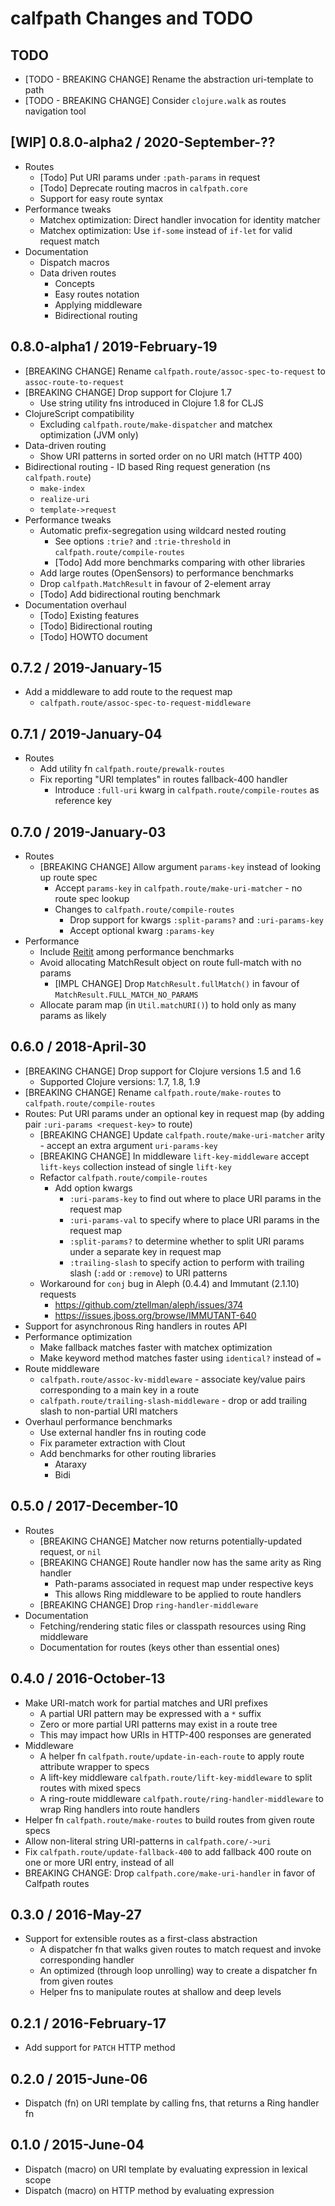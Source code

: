 # calfpath Changes and TODO


## TODO

* [TODO - BREAKING CHANGE] Rename the abstraction uri-template to path
* [TODO - BREAKING CHANGE] Consider `clojure.walk` as routes navigation tool


## [WIP] 0.8.0-alpha2 / 2020-September-??

* Routes
  - [Todo] Put URI params under `:path-params` in request
  - [Todo] Deprecate routing macros in `calfpath.core`
  - Support for easy route syntax
* Performance tweaks
  - Matchex optimization: Direct handler invocation for identity matcher
  - Matchex optimization: Use `if-some` instead of `if-let` for valid request match
* Documentation
  - Dispatch macros
  - Data driven routes
    - Concepts
    - Easy routes notation
    - Applying middleware
    - Bidirectional routing


## 0.8.0-alpha1 / 2019-February-19

* [BREAKING CHANGE] Rename `calfpath.route/assoc-spec-to-request` to `assoc-route-to-request`
* [BREAKING CHANGE] Drop support for Clojure 1.7
  - Use string utility fns introduced in Clojure 1.8 for CLJS
* ClojureScript compatibility
  - Excluding `calfpath.route/make-dispatcher` and matchex optimization (JVM only)
* Data-driven routing
  - Show URI patterns in sorted order on no URI match (HTTP 400)
* Bidirectional routing - ID based Ring request generation (ns `calfpath.route`)
  - `make-index`
  - `realize-uri`
  - `template->request`
* Performance tweaks
  - Automatic prefix-segregation using wildcard nested routing
    - See options `:trie?` and `:trie-threshold` in `calfpath.route/compile-routes`
    - [Todo] Add more benchmarks comparing with other libraries
  - Add large routes (OpenSensors) to performance benchmarks
  - Drop `calfpath.MatchResult` in favour of 2-element array
  - [Todo] Add bidirectional routing benchmark
* Documentation overhaul
  - [Todo] Existing features
  - [Todo] Bidirectional routing
  - [Todo] HOWTO document


## 0.7.2 / 2019-January-15

* Add a middleware to add route to the request map
  - `calfpath.route/assoc-spec-to-request-middleware`


## 0.7.1 / 2019-January-04

* Routes
  - Add utility fn `calfpath.route/prewalk-routes`
  - Fix reporting "URI templates" in routes fallback-400 handler
    - Introduce `:full-uri` kwarg in `calfpath.route/compile-routes` as reference key


## 0.7.0 / 2019-January-03

* Routes
  * [BREAKING CHANGE] Allow argument `params-key` instead of looking up route spec
    * Accept `params-key` in `calfpath.route/make-uri-matcher` - no route spec lookup
    * Changes to `calfpath.route/compile-routes`
      * Drop support for kwargs `:split-params?` and `:uri-params-key`
      * Accept optional kwarg `:params-key`
* Performance
  * Include [Reitit](https://github.com/metosin/reitit) among performance benchmarks
  * Avoid allocating MatchResult object on route full-match with no params
    * [IMPL CHANGE] Drop `MatchResult.fullMatch()` in favour of `MatchResult.FULL_MATCH_NO_PARAMS`
  * Allocate param map (in `Util.matchURI()`) to hold only as many params as likely


## 0.6.0 / 2018-April-30

* [BREAKING CHANGE] Drop support for Clojure versions 1.5 and 1.6
  * Supported Clojure versions: 1.7, 1.8, 1.9
* [BREAKING CHANGE] Rename `calfpath.route/make-routes` to `calfpath.route/compile-routes`
* Routes: Put URI params under an optional key in request map (by adding pair `:uri-params <request-key>` to route)
  * [BREAKING CHANGE] Update `calfpath.route/make-uri-matcher` arity - accept an extra argument `uri-params-key`
  * [BREAKING CHANGE] In middleware `lift-key-middleware` accept `lift-keys` collection instead of single `lift-key`
  * Refactor `calfpath.route/compile-routes`
    * Add option kwargs
      * `:uri-params-key` to find out where to place URI params in the request map
      * `:uri-params-val` to specify where to place URI params in the request map
      * `:split-params?` to determine whether to split URI params under a separate key in request map
      * `:trailing-slash` to specify action to perform with trailing slash (`:add` or `:remove`) to URI patterns
  * Workaround for `conj` bug in Aleph (0.4.4) and Immutant (2.1.10) requests
    * https://github.com/ztellman/aleph/issues/374
    * https://issues.jboss.org/browse/IMMUTANT-640
* Support for asynchronous Ring handlers in routes API
* Performance optimization
  * Make fallback matches faster with matchex optimization
  * Make keyword method matches faster using `identical?` instead of `=`
* Route middleware
  * `calfpath.route/assoc-kv-middleware` - associate key/value pairs corresponding to a main key in a route
  * `calfpath.route/trailing-slash-middleware` - drop or add trailing slash to non-partial URI matchers
* Overhaul performance benchmarks
  * Use external handler fns in routing code
  * Fix parameter extraction with Clout
  * Add benchmarks for other routing libraries
    * Ataraxy
    * Bidi


## 0.5.0 / 2017-December-10

* Routes
  * [BREAKING CHANGE] Matcher now returns potentially-updated request, or `nil`
  * [BREAKING CHANGE] Route handler now has the same arity as Ring handler
    * Path-params associated in request map under respective keys
    * This allows Ring middleware to be applied to route handlers
  * [BREAKING CHANGE] Drop `ring-handler-middleware`
* Documentation
  * Fetching/rendering static files or classpath resources using Ring middleware
  * Documentation for routes (keys other than essential ones)


## 0.4.0 / 2016-October-13

* Make URI-match work for partial matches and URI prefixes
  * A partial URI pattern may be expressed with a `*` suffix
  * Zero or more partial URI patterns may exist in a route tree
  * This may impact how URIs in HTTP-400 responses are generated
* Middleware
  * A helper fn `calfpath.route/update-in-each-route` to apply route attribute wrapper to specs
  * A lift-key middleware `calfpath.route/lift-key-middleware` to split routes with mixed specs
  * A ring-route middleware `calfpath.route/ring-handler-middleware` to wrap Ring handlers into route handlers
* Helper fn `calfpath.route/make-routes` to build routes from given route specs
* Allow non-literal string URI-patterns in `calfpath.core/->uri`
* Fix `calfpath.route/update-fallback-400` to add fallback 400 route on one or more URI entry, instead of all
* BREAKING CHANGE: Drop `calfpath.core/make-uri-handler` in favor of Calfpath routes


## 0.3.0 / 2016-May-27

* Support for extensible routes as a first-class abstraction
  * A dispatcher fn that walks given routes to match request and invoke corresponding handler
  * An optimized (through loop unrolling) way to create a dispatcher fn from given routes
  * Helper fns to manipulate routes at shallow and deep levels


## 0.2.1 / 2016-February-17

* Add support for `PATCH` HTTP method


## 0.2.0 / 2015-June-06

* Dispatch (fn) on URI template by calling fns, that returns a Ring handler fn


## 0.1.0 / 2015-June-04

* Dispatch (macro) on URI template by evaluating expression in lexical scope
* Dispatch (macro) on HTTP method by evaluating expression
